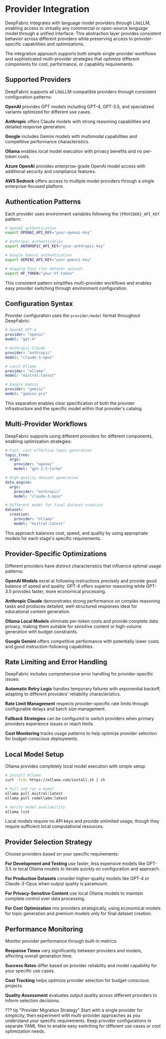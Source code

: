 # Provider Integration

DeepFabric integrates with language model providers through LiteLLM, enabling access to virtually any commercial or open-source language model through a unified interface. This abstraction layer provides consistent behavior across different providers while preserving access to provider-specific capabilities and optimizations.

The integration approach supports both simple single-provider workflows and sophisticated multi-provider strategies that optimize different components for cost, performance, or capability requirements.

## Supported Providers

DeepFabric supports all LiteLLM-compatible providers through consistent configuration patterns:

**OpenAI** provides GPT models including GPT-4, GPT-3.5, and specialized variants optimized for different use cases.

**Anthropic** offers Claude models with strong reasoning capabilities and detailed response generation.

**Google** includes Gemini models with multimodal capabilities and competitive performance characteristics.

**Ollama** enables local model execution with privacy benefits and no per-token costs.

**Azure OpenAI** provides enterprise-grade OpenAI model access with additional security and compliance features.

**AWS Bedrock** offers access to multiple model providers through a single enterprise-focused platform.

## Authentication Patterns

Each provider uses environment variables following the `{PROVIDER}_API_KEY` pattern:

```bash
# OpenAI authentication
export OPENAI_API_KEY="your-openai-key"

# Anthropic authentication
export ANTHROPIC_API_KEY="your-anthropic-key"

# Google Gemini authentication
export GEMINI_API_KEY="your-gemini-key"

# Hugging Face (for dataset upload)
export HF_TOKEN="your-hf-token"
```

This consistent pattern simplifies multi-provider workflows and enables easy provider switching through environment configuration.

## Configuration Syntax

Provider configuration uses the `provider/model` format throughout DeepFabric:

```yaml
# OpenAI GPT-4
provider: "openai"
model: "gpt-4"

# Anthropic Claude
provider: "anthropic" 
model: "claude-3-opus"

# Local Ollama
provider: "ollama"
model: "mistral:latest"

# Google Gemini
provider: "gemini"
model: "gemini-pro"
```

This separation enables clear specification of both the provider infrastructure and the specific model within that provider's catalog.

## Multi-Provider Workflows

DeepFabric supports using different providers for different components, enabling optimization strategies:

```yaml
# Fast, cost-effective topic generation
topic_tree:
  args:
    provider: "openai"
    model: "gpt-3.5-turbo"

# High-quality dataset generation
data_engine:
  args:
    provider: "anthropic"
    model: "claude-3-opus"

# Different model for final dataset creation
dataset:
  creation:
    provider: "ollama"
    model: "mistral:latest"
```

This approach balances cost, speed, and quality by using appropriate models for each stage's specific requirements.

## Provider-Specific Optimizations

Different providers have distinct characteristics that influence optimal usage patterns:

**OpenAI Models** excel at following instructions precisely and provide good balance of speed and quality. GPT-4 offers superior reasoning while GPT-3.5 provides faster, more economical processing.

**Anthropic Claude** demonstrates strong performance on complex reasoning tasks and produces detailed, well-structured responses ideal for educational content generation.

**Ollama Local Models** eliminate per-token costs and provide complete data privacy, making them suitable for sensitive content or high-volume generation with budget constraints.

**Google Gemini** offers competitive performance with potentially lower costs and good instruction-following capabilities.

## Rate Limiting and Error Handling

DeepFabric includes comprehensive error handling for provider-specific issues:

**Automatic Retry Logic** handles temporary failures with exponential backoff, adapting to different providers' reliability characteristics.

**Rate Limit Management** respects provider-specific rate limits through configurable delays and batch size management.

**Fallback Strategies** can be configured to switch providers when primary providers experience issues or reach limits.

**Cost Monitoring** tracks usage patterns to help optimize provider selection for budget-conscious deployments.

## Local Model Setup

Ollama provides completely local model execution with simple setup:

```bash
# Install Ollama
curl -fsSL https://ollama.com/install.sh | sh

# Pull and run a model
ollama pull mistral:latest
ollama pull codellama:latest

# Verify model availability
ollama list
```

Local models require no API keys and provide unlimited usage, though they require sufficient local computational resources.

## Provider Selection Strategy

Choose providers based on your specific requirements:

**For Development and Testing** use faster, less expensive models like GPT-3.5 or local Ollama models to iterate quickly on configuration and approach.

**For Production Datasets** consider higher-quality models like GPT-4 or Claude-3-Opus when output quality is paramount.

**For Privacy-Sensitive Content** use local Ollama models to maintain complete control over data processing.

**For Cost Optimization** mix providers strategically, using economical models for topic generation and premium models only for final dataset creation.

## Performance Monitoring

Monitor provider performance through built-in metrics:

**Response Times** vary significantly between providers and models, affecting overall generation time.

**Success Rates** differ based on provider reliability and model capability for your specific use cases.

**Cost Tracking** helps optimize provider selection for budget-conscious projects.

**Quality Assessment** evaluates output quality across different providers to inform selection decisions.

??? tip "Provider Migration Strategy"
    Start with a single provider for simplicity, then experiment with multi-provider approaches as you understand your specific requirements. Keep provider configurations in separate YAML files to enable easy switching for different use cases or cost optimization needs.